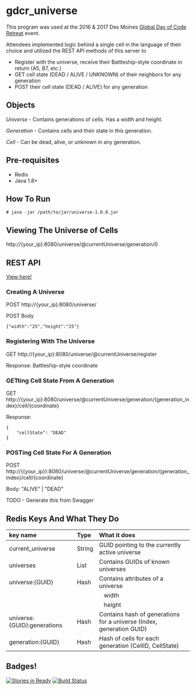 # gdcr_universe
This program was used at the 2016 & 2017 Des Moines [Global Day of Code Retreat](http://coderetreat.org/) event.


Attendees implemented logic behind a single cell in the language of their choice and utilized the REST API methods of this server to

* Register with the universe, receive their Battleship-style coordinate in return (A5, B7, etc.)
* GET cell state (DEAD / ALIVE / UNKNOWN) of their neighbors for any generation
* POST their cell state (DEAD / ALIVE) for any generation

## Objects
*Universe* - Contains generations of cells.  Has a width and height.

*Generation* - Contains cells and their state in this generation.

*Cell* - Can be dead, alive, or unknown in any generation.

## Pre-requisites
* Redis
* Java 1.8+

## How To Run
```
# java -jar /path/to/jar/universe-1.0.0.jar
```

## Viewing The Universe of Cells
http://{your_ip}:8080/universe/@currentUniverse/generation/0


## REST API

[View here!](https://gdcr-universe.herokuapp.com/swagger-ui.html)
### Creating A Universe

POST http://{your_ip}:8080/universe/

POST Body
```
{"width":"25","height":"25"}
```

### Registering With The Universe

GET http://{your_ip}:8080/universe/@currentUniverse/register

Response: Battleship-style coordinate

### GETting Cell State From A Generation

GET http://{your_ip}:8080/universe/@currentUniverse/generation/{generation_index}/cell/{coordinate}

Response: 
```
{
    "cellState": "DEAD"
}
```

### POSTing Cell State For A Generation

POST http://{{your_ip}}:8080/universe/@currentUniverse/generation/{generation_index}/cell/{coordinate}

Body: "ALIVE" | "DEAD"

TODO - Generate this from Swagger

## Redis Keys And What They Do

| key name | Type | What it does |
|:----------|:------|:--------------|
| current_universe | String | GUID pointing to the currently active universe |
|universes | List | Contains GUIDs of known universes |
|universe:{GUID} | Hash | Contains attributes of a universe |
| | | &nbsp;&nbsp;&nbsp;width |
| | | &nbsp;&nbsp;&nbsp;height |
| universe:{GUID}:generations | Hash | Contains hash of generations for a universe (Index, generation GUID) |
| generation:{GUID} | Hash | Hash of cells for each generation (CellID, CellState) |


## Badges!

[![Stories in Ready](https://badge.waffle.io/n8dgr8/gdcr_universe.png?label=ready&title=Ready)](https://waffle.io/n8dgr8/gdcr_universe) [![Build Status](https://drone.io/github.com/n8dgr8/gdcr_universe/status.png)](https://drone.io/github.com/n8dgr8/gdcr_universe/latest)

